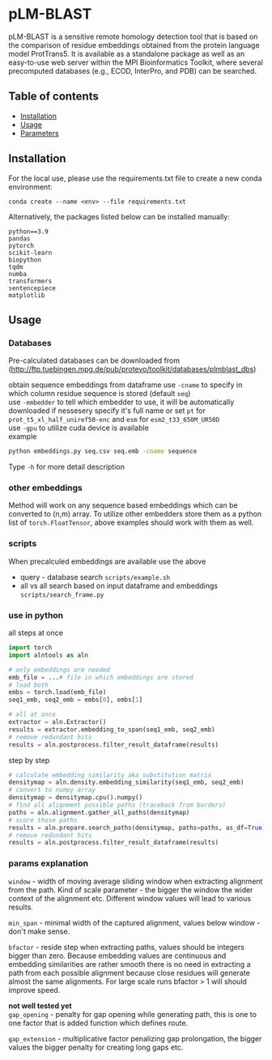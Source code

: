 # pLM-BLAST

pLM-BLAST is a sensitive remote homology detection tool that is based on the comparison of residue embeddings obtained from the protein language model ProtTrans5. It is available as a standalone package as well as an easy-to-use web server within the MPI Bioinformatics Toolkit, where several precomputed databases (e.g., ECOD, InterPro, and PDB) can be searched.

## Table of contents
* [ Installation ](#Installation)
* [ Usage ](#usage)
* [ Parameters ](#params-explanation)

## Installation
For the local use, please use the requirements.txt file to create a new conda environment:
```
conda create --name <env> --file requirements.txt
```

Alternatively, the packages listed below can be installed manually: 
```
python==3.9
pandas
pytorch
scikit-learn
biopython 
tqdm
numba
transformers
sentencepiece 
matplotlib
```

## Usage
### Databases

Pre-calculated databases can be downloaded from (http://ftp.tuebingen.mpg.de/pub/protevo/toolkit/databases/plmblast_dbs)

obtain sequence embeddings from dataframe
use `-cname` to specify in which column residue sequence is stored (default `seq`)  \
use `-embedder` to tell which embedder to use, it will be automatically downloaded if nessesery
specify it's full name or set `pt` for `prot_t5_xl_half_uniref50-enc` and `esm` for `esm2_t33_650M_UR50D`  \
use `-gpu` to utilize cuda device is available  \
example
```bash
python embeddings.py seq.csv seq.emb -cname sequence
```
Type `-h` for more detail description

### other embeddings

Method will work on any sequence based embeddings which can be converted to (n,m) array. To utilize other embedders store them as a python list of `torch.FloatTensor`, above examples should work with them as well.


### scripts
When precalculed embeddings are available use the above
* query - database search `scripts/example.sh`
* all vs all search based on input dataframe and embeddings `scripts/search_frame.py`

### use in python
all steps at once
```python
import torch
import alntools as aln

# only embeddings are needed
emb_file = ...# file in which embeddings are stored
# load both
embs = torch.load(emb_file)
seq1_emb, seq2_emb = embs[0], embs[1]

# all at once 
extractor = aln.Extractor()
results = extractor.embedding_to_span(seq1_emb, seq2_emb)
# remove redundant hits                                                    
results = aln.postprocess.filter_result_dataframe(results)
```
step by step
```python
# calculate embedding similarity aka substitution matrix
densitymap = aln.density.embedding_similarity(seq1_emb, seq2_emb)
# convert to numpy array
densitymap = densitymap.cpu().numpy()
# find all alignment possible paths (traceback from borders)
paths = aln.alignment.gather_all_paths(densitymap)
# score those paths
results = aln.prepare.search_paths(densitymap, paths=paths, as_df=True)
# remove redundant hits                                                 
results = aln.postprocess.filter_result_dataframe(results)
```


### params explanation

`window` - width of moving average sliding window when extracting alignment from the path. Kind of scale parameter - the bigger the window the wider context of the alignment etc. Different window values will lead to various results. 

`min_span` - minimal width of the captured alignment, values below window - don't make sense.

`bfactor` - reside step when extracting paths, values should be integers bigger than zero. Because embedding values are continuous and embedding similarities are rather smooth there is no need in extracting a path from each possible alignment because close residues will generate almost the same alignments. For large scale runs bfactor > 1 will should improve speed.

**not well tested yet**  \
`gap_opening` - penalty for gap opening while generating path, this is one to one factor that is added function which defines route.

`gap_extension` - multiplicative factor penalizing gap prolongation, the bigger values the bigger penalty for creating long gaps etc.




